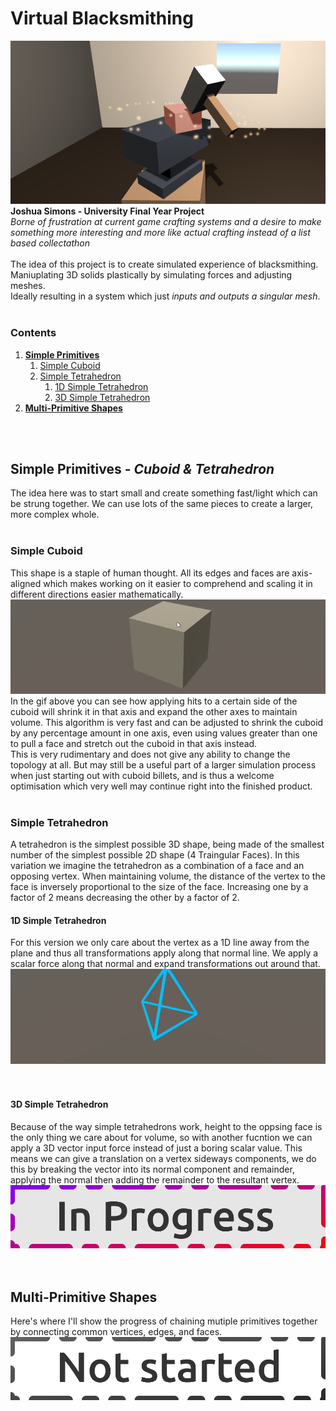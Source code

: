 # Virtual Blacksmithing
![Prototype Screenshot](/Assets/Cropped-Screenshot.png)
**Joshua Simons - University Final Year Project**<br>
*Borne of frustration at current game crafting systems and a desire to make something more interesting and more like actual crafting instead of a list based collectathon*
<br><br>
The idea of this project is to create simulated experience of blacksmithing.<br>
Maniuplating 3D solids plastically by simulating forces and adjusting meshes.<br>
Ideally resulting in a system which just *inputs and outputs a singular mesh*.
<br>
<br>
### Contents
1. [**Simple Primitives**](https://github.com/0shu/Final-Year-Project#simple-primitives---cuboid--tetrahedron)
   1. [Simple Cuboid](https://github.com/0shu/Final-Year-Project#simple-cuboid)
   1. [Simple Tetrahedron](https://github.com/0shu/Final-Year-Project#simple-tetrahedron)
      1. [1D Simple Tetrahedron](https://github.com/0shu/Final-Year-Project#1d-simple-tetrahedron)
      1. [3D Simple Tetrahedron](https://github.com/0shu/Final-Year-Project#3d-simple-tetrahedron)
1. [**Multi-Primitive Shapes**](https://github.com/0shu/Final-Year-Project#multi-primitive-shapes)
<!--   1. [Triangular Bipyramid](https://github.com/0shu/Final-Year-Project#triangular-bipyramid)
   1. [Tetrahedron Stip](https://github.com/0shu/Final-Year-Project#tetrahedron-strip)
   1. [Cuboid of tetrahedra](https://github.com/0shu/Final-Year-Project#cuboid-of-tetrahedra)
1. [**Shape Splitting**](https://github.com/0shu/Final-Year-Project#shape-splitting)
   1. [Halfing a tetrahedron](https://github.com/0shu/Final-Year-Project#halfing-a-tetrahedron)
   1. [Cuboid into tetrahedrons](https://github.com/0shu/Final-Year-Project#cuboid-into-tetrahedrons-->
<br>
<br>

## Simple Primitives - *Cuboid & Tetrahedron*
The idea here was to start small and create something fast/light which can be strung together.
We can use lots of the same pieces to create a larger, more complex whole.
<br><br>

### Simple Cuboid
This shape is a staple of human thought. All its edges and faces are axis-aligned which makes working on it easier to comprehend and scaling it in different directions easier mathematically.<br>
![Simple Cuboid](/Assets/simple-cuboid.gif)<br>
In the gif above you can see how applying hits to a certain side of the cuboid will shrink it in that axis and expand the other axes to maintain volume. This algorithm is very fast and can be adjusted to shrink the cuboid by any percentage amount in one axis, even using values greater than one to pull a face and stretch out the cuboid in that axis instead.<br>
This is very rudimentary and does not give any ability to change the topology at all. But may still be a useful part of a larger simulation process when just starting out with cuboid billets, and is thus a welcome optimisation which very well may continue right into the finished product.
<br><br>

### Simple Tetrahedron
A tetrahedron is the simplest possible 3D shape, being made of the smallest number of the simplest possible 2D shape (4 Traingular Faces). In this variation we imagine the tetrahedron as a combination of a face and an opposing vertex.
When maintaining volume, the distance of the vertex to the face is inversely proportional to the size of the face. Increasing one by a factor of 2 means decreasing the other by a factor of 2.

#### 1D Simple Tetrahedron
For this version we only care about the vertex as a 1D line away from the plane and thus all transformations apply along that normal line. We apply a scalar force along that normal and expand transformations out around that.
![In Progress](/Assets/simple-tetrahedron.gif)
<br><br><br>

#### 3D Simple Tetrahedron
Because of the way simple tetrahedrons work, height to the oppsing face is the only thing we care about for volume, so with another fucntion we can apply a 3D vector input force instead of just a boring scalar value. This means we can give a translation on a vertex sideways components, we do this by breaking the vector into its normal component and remainder, applying the normal then adding the remainder to the resultant vertex.
![In Progress](/Assets/In-progress.png)
<br><br><br>

## Multi-Primitive Shapes
Here's where I'll show the progress of chaining mutiple primitives together by connecting common vertices, edges, and faces.
![Not Started](/Assets/Not-started.png)
<br><br>

<!-- ### Triangular Bipyramid
This shape is like 2 tetrahedra stuck together by sharing one face.
![Not Started](/Assets/Not-started.png)
<br><br>
### Tetrahedron Strip
Once we have 2 tetrahedra working in concert chaining them n number of times should be easy!
![Not Started](/Assets/Not-started.png)
<br><br>
### Cuboid of tetrahedra
A slightly more advanced shape. 4 Tetrahedra surrounding an inner tetrahedron.
![Not Started](/Assets/Not-started.png)
<br><br><br>
## Shape-Splitting
Now that we can make and use shapes of multiple primitives, we want to be able to break up simple larger shapes into a collection of smaller shapes.
![Not Started](/Assets/Not-started.png)
<br><br>
### Halfing a tetrahedron
Adding an extra point on the edge of 1 teatrhedron to turn it into 2!
![Not Started](/Assets/Not-started.png)
<br><br>
### Cuboid into tetrahedrons
Turning a cube into multiple tetrahedrons!
![Not Started](/Assets/Not-started.png)
<br><br>-->
